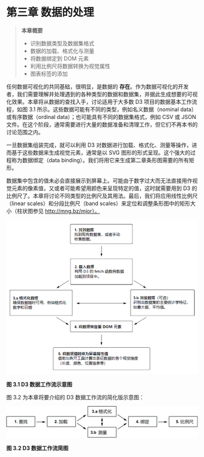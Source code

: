 # 第三章 数据的处理

> **本章概要**
>
> - 识别数据类型及数据集格式
> - 数据的加载、格式化与测量
> - 将数据绑定到 DOM 元素
> - 利用比例尺将数据转换为视觉属性
> - 图表标签的添加

任何数据可视化的共同基础，很明显，是数据的 **存在**。作为数据可视化的开发者，我们需要理解并处理遇到的各种类型的数据和数据集，并据此生成想要的可视化效果。本章将从数据的查找入手，讨论适用于大多数 D3 项目的数据基本工作流程，如图 3.1 所示。这些数据可能有不同的类型，例如名义数据（nominal data）或有序数据（ordinal data）；也可能具有不同的数据集格式，例如 CSV 或 JSON 文件。在这个阶段，通常需要进行大量的数据准备和清理工作，但它们不再本书的讨论范围之内。

一旦数据集组装完成，就可以利用 D3 对数据进行加载、格式化、测量等操作，进而基于这些数据来生成视觉元素，通常是以 SVG 图形的形式呈现。这个强大的过程称为数据绑定（data binding）。我们将用它来生成第二章条形图需要的所有矩形。

数据集中包含的值未必会直接展示到屏幕上。可能由于数字过大而无法直接用作视觉元素的像素值，又或者可能希望用颜色来呈现特定的值，这时就需要用到 D3 的比例尺了。本章将讨论不同类型的比例尺及其用法。最后，我们将应用线性比例尺（linear scales）和分段比例尺（band scales）来定位和调整条形图中的矩形大小（柱状图参见 http://mng.bz/mjor）。

![](../../assets/3.1.1.png)

**图 3.1 D3 数据工作流示意图**

图 3.2 为本章将要介绍的 D3 数据工作流的简化版示意图：

![](../../assets/3.2.1.png)

**图 3.2 D3 数据工作流简图**